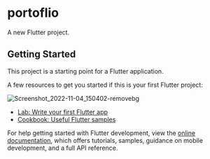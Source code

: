 # portoflio

A new Flutter project.

## Getting Started

This project is a starting point for a Flutter application.

A few resources to get you started if this is your first Flutter project:

![Screenshot_2022-11-04_150402-removebg](https://user-images.githubusercontent.com/96862148/199930926-e1498757-0190-4003-b00d-c8b8aaa70c42.png)


- [Lab: Write your first Flutter app](https://docs.flutter.dev/get-started/codelab)
- [Cookbook: Useful Flutter samples](https://docs.flutter.dev/cookbook)

For help getting started with Flutter development, view the
[online documentation](https://docs.flutter.dev/), which offers tutorials,
samples, guidance on mobile development, and a full API reference.
